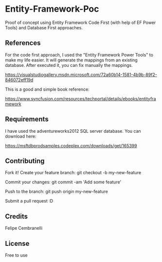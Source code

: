 # Entity-Framework-Poc
Proof of concept using Entity Framework Code First (with help of EF Power Tools) and Database First approaches.

## References

For the code first approach, I used the "Entity Framework Power Tools" to make my life easier. It will generate the mappings from an existing database. After executed it, you can fix manually the mappings. 

https://visualstudiogallery.msdn.microsoft.com/72a60b14-1581-4b9b-89f2-846072eff19d

This is a good and simple book reference:

https://www.syncfusion.com/resources/techportal/details/ebooks/entityframework

## Requirements

I have used the adventureworks2012 SQL server database. You can download here:

https://msftdbprodsamples.codeplex.com/downloads/get/165399

## Contributing

Fork it!
Create your feature branch: 
git checkout -b my-new-feature

Commit your changes: 
git commit -am 'Add some feature'

Push to the branch: 
git push origin my-new-feature

Submit a pull request :D

## Credits

Felipe Cembranelli

## License

Free to use
